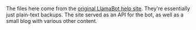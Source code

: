 The files here come from the [original LlamaBot help site](http://llamabot.webs.com). They're essentially just plain-text backups. The site served as an API for the bot, as well as a small blog with various other content.
